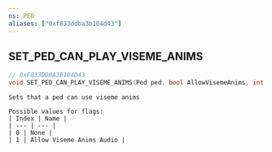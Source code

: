 ```yaml
---
ns: PED
aliases: ["0xf833ddba3b104d43"]
---
```

## SET_PED_CAN_PLAY_VISEME_ANIMS

```c
// 0xF833DDBA3B104D43
void SET_PED_CAN_PLAY_VISEME_ANIMS(Ped ped, bool AllowVisemeAnims, int flags);
```

```
Sets that a ped can use viseme anims

Possible values for flags:
| Index | Name |
| --- | --- |
| 0 | None |
| 1 | Allow Viseme Anims Audio |
```
